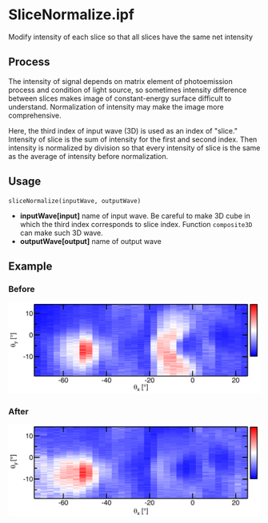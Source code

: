 # SliceNormalize.ipf
Modify intensity of each slice so that all slices have the same net intensity

## Process
The intensity of signal depends on matrix element of photoemission process and condition of light source, so sometimes intensity difference between slices makes image of constant-energy surface difficult to understand. Normalization of intensity may make the image more comprehensive.

Here, the third index of input wave (3D) is used as an index of "slice." Intensity of slice is the sum of intensity for the first and second index. Then intensity is normalized by division so that every intensity of slice is the same as the average of intensity before normalization.

## Usage
```
sliceNormalize(inputWave, outputWave)
```
- **inputWave[input]** name of input wave. Be careful to make 3D cube in which the third index corresponds to slice index. Function ```composite3D``` can make such 3D wave.
- **outputWave[output]** name of output wave

## Example
### Before
<img src="https://raw.githubusercontent.com/Hiroaki-Tanaka-0606/IgorMacro/master/00.%20Resources/FermiSurface_beforeNormalize.png" width="600px">

### After 
<img src="https://raw.githubusercontent.com/Hiroaki-Tanaka-0606/IgorMacro/master/00.%20Resources/FermiSurface_afterNormalize.png" width="600px">
